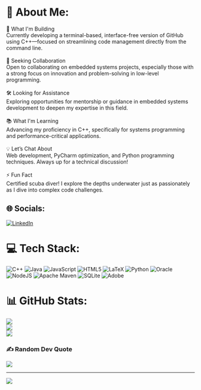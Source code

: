 # 💫 About Me:
🚀 What I'm Building<br>Currently developing a terminal-based, interface-free version of GitHub using C++—focused on streamlining code management directly from the command line.<br><br>🤝 Seeking Collaboration<br>Open to collaborating on embedded systems projects, especially those with a strong focus on innovation and problem-solving in low-level programming.<br><br>🛠️ Looking for Assistance<br>Exploring opportunities for mentorship or guidance in embedded systems development to deepen my expertise in this field.<br><br>📚 What I'm Learning<br>Advancing my proficiency in C++, specifically for systems programming and performance-critical applications.<br><br>💡 Let’s Chat About<br>Web development, PyCharm optimization, and Python programming techniques. Always up for a technical discussion!<br><br>⚡ Fun Fact<br>Certified scuba diver! I explore the depths underwater just as passionately as I dive into complex code challenges.


## 🌐 Socials:
[![LinkedIn](https://img.shields.io/badge/LinkedIn-%230077B5.svg?logo=linkedin&logoColor=white)](https://linkedin.com/in/ShadiRamadan)

# 💻 Tech Stack:
![C++](https://img.shields.io/badge/c++-%2300599C.svg?style=for-the-badge&logo=c%2B%2B&logoColor=white) ![Java](https://img.shields.io/badge/java-%23ED8B00.svg?style=for-the-badge&logo=openjdk&logoColor=white) ![JavaScript](https://img.shields.io/badge/javascript-%23323330.svg?style=for-the-badge&logo=javascript&logoColor=%23F7DF1E) ![HTML5](https://img.shields.io/badge/html5-%23E34F26.svg?style=for-the-badge&logo=html5&logoColor=white) ![LaTeX](https://img.shields.io/badge/latex-%23008080.svg?style=for-the-badge&logo=latex&logoColor=white) ![Python](https://img.shields.io/badge/python-3670A0?style=for-the-badge&logo=python&logoColor=ffdd54) ![Oracle](https://img.shields.io/badge/Oracle-F80000?style=for-the-badge&logo=oracle&logoColor=white) ![NodeJS](https://img.shields.io/badge/node.js-6DA55F?style=for-the-badge&logo=node.js&logoColor=white) ![Apache Maven](https://img.shields.io/badge/Apache%20Maven-C71A36?style=for-the-badge&logo=Apache%20Maven&logoColor=white) ![SQLite](https://img.shields.io/badge/sqlite-%2307405e.svg?style=for-the-badge&logo=sqlite&logoColor=white) ![Adobe](https://img.shields.io/badge/adobe-%23FF0000.svg?style=for-the-badge&logo=adobe&logoColor=white)
# 📊 GitHub Stats:
![](https://github-readme-stats.vercel.app/api?username=shadiramadancs&theme=dark&hide_border=false&include_all_commits=true&count_private=true)<br/>
![](https://github-readme-streak-stats.herokuapp.com/?user=shadiramadancs&theme=dark&hide_border=false)<br/>
![](https://github-readme-stats.vercel.app/api/top-langs/?username=shadiramadancs&theme=dark&hide_border=false&include_all_commits=true&count_private=true&layout=compact)

### ✍️ Random Dev Quote
![](https://quotes-github-readme.vercel.app/api?type=horizontal&theme=radical)

---
[![](https://visitcount.itsvg.in/api?id=shadiramadancs&icon=0&color=0)](https://visitcount.itsvg.in)

<!-- Proudly created with GPRM ( https://gprm.itsvg.in ) -->
